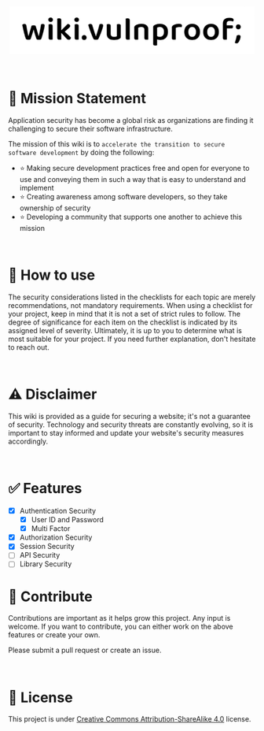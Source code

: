 <p align="center">
<img src="Assets/logo.png" width=500/>
</p>

<br/>

# 🎯 Mission Statement

Application security has become a global risk as organizations are finding it challenging to secure their software infrastructure.

The mission of this wiki is to `accelerate the transition to secure software development` by doing the following:

-   ⭐ Making secure development practices free and open for everyone to use and conveying them in such a way that is easy to understand and implement
-   ⭐ Creating awareness among software developers, so they take ownership of security
-   ⭐ Developing a community that supports one another to achieve this mission

<br/>

# 🚴 How to use

The security considerations listed in the checklists for each topic are merely recommendations, not mandatory requirements. When using a checklist for your project, keep in mind that it is not a set of strict rules to follow. The degree of significance for each item on the checklist is indicated by its assigned level of severity. Ultimately, it is up to you to determine what is most suitable for your project. If you need further explanation, don't hesitate to reach out.

<br/>

# ⚠️ Disclaimer

This wiki is provided as a guide for securing a website; it's not a guarantee of security. Technology and security threats are constantly evolving, so it is important to stay informed and update your website's security measures accordingly.

<br/>

# ✅ Features

-   [x] Authentication Security
    -   [x] User ID and Password
    -   [x] Multi Factor
-   [x] Authorization Security
-   [x] Session Security
-   [ ] API Security
-   [ ] Library Security

# 🤝 Contribute

Contributions are important as it helps grow this project. Any input is welcome. If you want to contribute, you can either work on the above features or create your own.

Please submit a pull request or create an issue.

<br/>

# 📜 License

This project is under [Creative Commons Attribution-ShareAlike 4.0](LICENSE) license.
